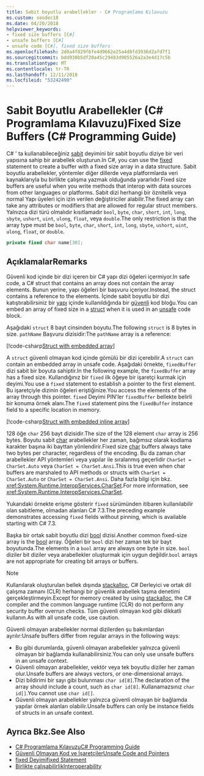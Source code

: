 ```yaml
---
title: Sabit boyutlu arabellekler - C# Programlama Kılavuzu
ms.custom: seodec18
ms.date: 04/20/2018
helpviewer_keywords:
- fixed size buffers [C#]
- unsafe buffers [C#]
- unsafe code [C#], fixed size buffers
ms.openlocfilehash: 2d0a4f829f6fe4d9662e25a4d8fd3936d2afd7f1
ms.sourcegitcommit: bdd930b5df20a45c29483d905526a2a3e4d17c5b
ms.translationtype: MT
ms.contentlocale: tr-TR
ms.lasthandoff: 12/11/2018
ms.locfileid: "53242490"
---
```

# <a name="fixed-size-buffers-c-programming-guide"></a><span data-ttu-id="3f810-102">Sabit Boyutlu Arabellekler (C# Programlama Kılavuzu)</span><span class="sxs-lookup"><span data-stu-id="3f810-102">Fixed Size Buffers (C# Programming Guide)</span></span>

<span data-ttu-id="3f810-103">C# ' ta kullanabileceğiniz [sabit](../../language-reference/keywords/fixed-statement.md) deyimini bir sabit boyutlu diziye bir veri yapısına sahip bir arabellek oluşturun.</span><span class="sxs-lookup"><span data-stu-id="3f810-103">In C#, you can use the [fixed](../../language-reference/keywords/fixed-statement.md) statement to create a buffer with a fixed size array in a data structure.</span></span> <span data-ttu-id="3f810-104">Sabit boyutlu arabellekler, yöntemler diğer dillerde veya platformlarda veri kaynaklarıyla bu birlikte çalışma yazmak olduğunda yararlıdır.</span><span class="sxs-lookup"><span data-stu-id="3f810-104">Fixed size buffers are useful when you write methods that interop with data sources from other languages or platforms.</span></span> <span data-ttu-id="3f810-105">Sabit dizi herhangi bir öznitelik veya normal Yapı üyeleri için izin verilen değiştiriciler alabilir.</span><span class="sxs-lookup"><span data-stu-id="3f810-105">The fixed array can take any attributes or modifiers that are allowed for regular struct members.</span></span> <span data-ttu-id="3f810-106">Yalnızca dizi türü olmalıdır kısıtlamadır `bool`, `byte`, `char`, `short`, `int`, `long`, `sbyte`, `ushort`, `uint`, `ulong`, `float`, veya `double`.</span><span class="sxs-lookup"><span data-stu-id="3f810-106">The only restriction is that the array type must be `bool`, `byte`, `char`, `short`, `int`, `long`, `sbyte`, `ushort`, `uint`, `ulong`, `float`, or `double`.</span></span>

```csharp
private fixed char name[30];
```

## <a name="remarks"></a><span data-ttu-id="3f810-107">Açıklamalar</span><span class="sxs-lookup"><span data-stu-id="3f810-107">Remarks</span></span>

<span data-ttu-id="3f810-108">Güvenli kod içinde bir dizi içeren bir C# yapı dizi öğeleri içermiyor.</span><span class="sxs-lookup"><span data-stu-id="3f810-108">In safe code, a C# struct that contains an array does not contain the array elements.</span></span> <span data-ttu-id="3f810-109">Bunun yerine, yapı öğeleri bir başvuru içeriyor.</span><span class="sxs-lookup"><span data-stu-id="3f810-109">Instead, the struct contains a reference to the elements.</span></span> <span data-ttu-id="3f810-110">İçinde sabit boyutlu bir dizi katıştırabilirsiniz bir [yapı](../../language-reference/keywords/struct.md) içinde kullanıldığında bir [güvenli](../../language-reference/keywords/unsafe.md) kod bloğu.</span><span class="sxs-lookup"><span data-stu-id="3f810-110">You can embed an array of fixed size in a [struct](../../language-reference/keywords/struct.md) when it is used in an [unsafe](../../language-reference/keywords/unsafe.md) code block.</span></span>

<span data-ttu-id="3f810-111">Aşağıdaki `struct` 8 bayt cinsinden boyutu.</span><span class="sxs-lookup"><span data-stu-id="3f810-111">The following `struct` is 8 bytes in size.</span></span> <span data-ttu-id="3f810-112">`pathName` Başvuru dizisidir:</span><span class="sxs-lookup"><span data-stu-id="3f810-112">The `pathName` array is a reference:</span></span>

[!code-csharp[Struct with embedded array](../../../../samples/snippets/csharp/keywords/FixedKeywordExamples.cs#6)]

<span data-ttu-id="3f810-113">A `struct` güvenli olmayan kod içinde gömülü bir dizi içerebilir.</span><span class="sxs-lookup"><span data-stu-id="3f810-113">A `struct` can contain an embedded array in unsafe code.</span></span> <span data-ttu-id="3f810-114">Aşağıdaki örnekte, `fixedBuffer` dizi sabit bir boyuta sahiptir.</span><span class="sxs-lookup"><span data-stu-id="3f810-114">In the following example, the `fixedBuffer` array has a fixed size.</span></span> <span data-ttu-id="3f810-115">Kullandığınız bir `fixed` ilk öğeye bir işaretçi kurmak için deyimi.</span><span class="sxs-lookup"><span data-stu-id="3f810-115">You use a `fixed` statement to establish a pointer to the first element.</span></span> <span data-ttu-id="3f810-116">Bu işaretçiyle dizinin öğeleri eriştiğinize.</span><span class="sxs-lookup"><span data-stu-id="3f810-116">You access the elements of the array through this pointer.</span></span> <span data-ttu-id="3f810-117">`fixed` Deyimi PIN'ler `fixedBuffer` bellekte belirli bir konuma örnek alanı.</span><span class="sxs-lookup"><span data-stu-id="3f810-117">The `fixed` statement pins the `fixedBuffer` instance field to a specific location in memory.</span></span>

[!code-csharp[Struct with embedded inline array](../../../../samples/snippets/csharp/keywords/FixedKeywordExamples.cs#7)]

<span data-ttu-id="3f810-118">128 öğe `char` 256 bayt dizisidir.</span><span class="sxs-lookup"><span data-stu-id="3f810-118">The size of the 128 element `char` array is 256 bytes.</span></span> <span data-ttu-id="3f810-119">Boyutu sabit [char](../../language-reference/keywords/char.md) arabellekler her zaman, bağımsız olarak kodlama karakter başına iki bayttan yönlendirir.</span><span class="sxs-lookup"><span data-stu-id="3f810-119">Fixed size [char](../../language-reference/keywords/char.md) buffers always take two bytes per character, regardless of the encoding.</span></span> <span data-ttu-id="3f810-120">Bu da zaman char arabellekler API yöntemleri veya yapılar ile sıralanmış geçerlidir `CharSet = CharSet.Auto` veya `CharSet = CharSet.Ansi`.</span><span class="sxs-lookup"><span data-stu-id="3f810-120">This is true even when char buffers are marshaled to API methods or structs with `CharSet = CharSet.Auto` or `CharSet = CharSet.Ansi`.</span></span> <span data-ttu-id="3f810-121">Daha fazla bilgi için bkz. <xref:System.Runtime.InteropServices.CharSet>.</span><span class="sxs-lookup"><span data-stu-id="3f810-121">For more information, see <xref:System.Runtime.InteropServices.CharSet>.</span></span>

<span data-ttu-id="3f810-122">Yukarıdaki örnekte erişme gösterir `fixed` sürümünden itibaren kullanılabilir olan sabitleme, olmadan alanları C# 7.3.</span><span class="sxs-lookup"><span data-stu-id="3f810-122">The  preceding example demonstrates accessing `fixed` fields without pinning, which is available starting with C# 7.3.</span></span>

<span data-ttu-id="3f810-123">Başka bir ortak sabit boyutlu dizi [bool](../../language-reference/keywords/bool.md) dizisi.</span><span class="sxs-lookup"><span data-stu-id="3f810-123">Another common fixed-size array is the [bool](../../language-reference/keywords/bool.md) array.</span></span> <span data-ttu-id="3f810-124">Öğeleri bir `bool` dizi her zaman tek bir bayt boyutunda.</span><span class="sxs-lookup"><span data-stu-id="3f810-124">The elements in a `bool` array are always one byte in size.</span></span> <span data-ttu-id="3f810-125">`bool` diziler bit diziler veya arabellekler oluşturmak için uygun değildir.</span><span class="sxs-lookup"><span data-stu-id="3f810-125">`bool` arrays are not appropriate for creating bit arrays or buffers.</span></span>

> [!NOTE]
> <span data-ttu-id="3f810-126">Kullanılarak oluşturulan bellek dışında [stackalloc](../../language-reference/keywords/stackalloc.md), C# Derleyici ve ortak dil çalışma zamanı (CLR) herhangi bir güvenlik arabellek taşma denetimi gerçekleştirmeyin.</span><span class="sxs-lookup"><span data-stu-id="3f810-126">Except for memory created by using [stackalloc](../../language-reference/keywords/stackalloc.md), the C# compiler and the common language runtime (CLR) do not perform any security buffer overrun checks.</span></span> <span data-ttu-id="3f810-127">Tüm güvenli olmayan kod gibi dikkatli kullanın.</span><span class="sxs-lookup"><span data-stu-id="3f810-127">As with all unsafe code, use caution.</span></span>

<span data-ttu-id="3f810-128">Güvenli olmayan arabellekler normal dizilerden şu bakımlardan ayrılır:</span><span class="sxs-lookup"><span data-stu-id="3f810-128">Unsafe buffers differ from regular arrays in the following ways:</span></span>

- <span data-ttu-id="3f810-129">Bu gibi durumlarda, güvenli olmayan arabellekler yalnızca güvenli olmayan bir bağlamda kullanabilirsiniz.</span><span class="sxs-lookup"><span data-stu-id="3f810-129">You can only use unsafe buffers in an unsafe context.</span></span>
- <span data-ttu-id="3f810-130">Güvenli olmayan arabellekler, vektör veya tek boyutlu diziler her zaman olur.</span><span class="sxs-lookup"><span data-stu-id="3f810-130">Unsafe buffers are always vectors, or one-dimensional arrays.</span></span>
- <span data-ttu-id="3f810-131">Dizi bildirimi bir sayı gibi bulunması `char id[8]`.</span><span class="sxs-lookup"><span data-stu-id="3f810-131">The declaration of the array should include a count, such as `char id[8]`.</span></span> <span data-ttu-id="3f810-132">Kullanamazsınız `char id[]`.</span><span class="sxs-lookup"><span data-stu-id="3f810-132">You cannot use `char id[]`.</span></span>
- <span data-ttu-id="3f810-133">Güvenli olmayan arabellekler yalnızca güvenli olmayan bir bağlamda yapılar örnek alanları olabilir.</span><span class="sxs-lookup"><span data-stu-id="3f810-133">Unsafe buffers can only be instance fields of structs in an unsafe context.</span></span>

## <a name="see-also"></a><span data-ttu-id="3f810-134">Ayrıca Bkz.</span><span class="sxs-lookup"><span data-stu-id="3f810-134">See Also</span></span>

- [<span data-ttu-id="3f810-135">C# Programlama Kılavuzu</span><span class="sxs-lookup"><span data-stu-id="3f810-135">C# Programming Guide</span></span>](../index.md)  
- [<span data-ttu-id="3f810-136">Güvenli Olmayan Kod ve İşaretçiler</span><span class="sxs-lookup"><span data-stu-id="3f810-136">Unsafe Code and Pointers</span></span>](index.md)  
- [<span data-ttu-id="3f810-137">fixed Deyimi</span><span class="sxs-lookup"><span data-stu-id="3f810-137">fixed Statement</span></span>](../../language-reference/keywords/fixed-statement.md)  
- [<span data-ttu-id="3f810-138">Birlikte çalışabilirlik</span><span class="sxs-lookup"><span data-stu-id="3f810-138">Interoperability</span></span>](../interop/index.md)
